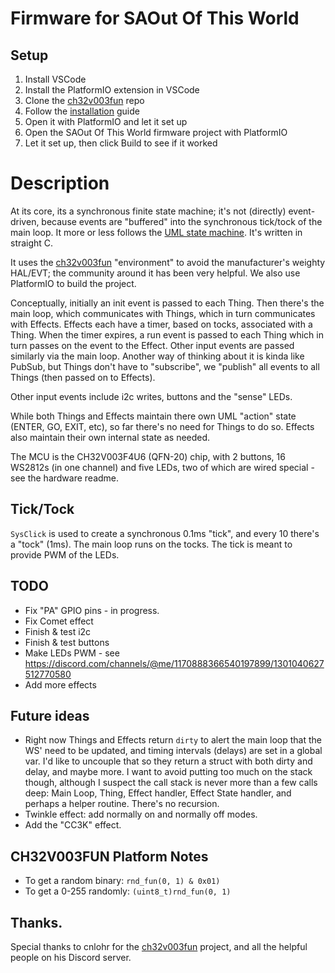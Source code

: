 # Firmware for SAOut Of This World

## Setup
1) Install VSCode
2) Install the PlatformIO extension in VSCode
3) Clone the [ch32v003fun](https://github.com/cnlohr/ch32v003fun) repo
4) Follow the [installation](https://github.com/cnlohr/ch32v003fun/wiki/Installation) guide
5) Open it with PlatformIO and let it set up
6) Open the SAOut Of This World firmware project with PlatformIO
7) Let it set up, then click Build to see if it worked

# Description

At its core, its a synchronous finite state machine; it's not (directly) event-driven, because events are "buffered" into the synchronous tick/tock of the main loop. It more or less follows the [UML state machine](https://en.wikipedia.org/wiki/UML_state_machine). It's written in straight C.

It uses the [ch32v003fun](https://github.com/cnlohr/ch32v003fun) "environment" to avoid the manufacturer's weighty HAL/EVT; the community around it has been very helpful. We also use PlatformIO to build the project.

Conceptually, initially an init event is passed to each Thing. Then there's the main loop, which communicates with Things, which in turn communicates with Effects. Effects each have a timer, based on tocks, associated with a Thing. When the timer expires, a run event is passed to each Thing which in turn passes on the event to the Effect. Other input events are passed similarly via the main loop. Another way of thinking about it is kinda like PubSub, but Things don't have to "subscribe", we "publish" all events to all Things (then passed on to Effects).

Other input events include i2c writes, buttons and the "sense" LEDs.

While both Things and Effects maintain there own UML "action" state (ENTER, GO, EXIT, etc), so far there's no need for Things to do so. Effects also maintain their own internal state as needed.

The MCU is the CH32V003F4U6 (QFN-20) chip, with 2 buttons, 16 WS2812s (in one channel) and five LEDs, two of which are wired special - see the hardware readme.

## Tick/Tock
`SysClick` is used to create a synchronous 0.1ms "tick", and every 10 there's a "tock" (1ms). The main loop runs on the tocks. The tick is meant to provide PWM of the LEDs.


## TODO

* Fix "PA" GPIO pins - in progress.
* Fix Comet effect
* Finish & test i2c
* Finish & test buttons
* Make LEDs PWM - see https://discord.com/channels/@me/1170888366540197899/1301040627512770580 
* Add more effects

## Future ideas

* Right now Things and Effects return `dirty` to alert the main loop that the WS' need to be updated, and timing intervals (delays) are set in a global var. I'd like to uncouple that so they return a struct with both dirty and delay, and maybe more. I want to avoid putting too much on the stack though, although I suspect the call stack is never more than a few calls deep: Main Loop, Thing, Effect handler, Effect State handler, and perhaps a helper routine. There's no recursion.
* Twinkle effect: add normally on and normally off modes.
* Add the "CC3K" effect.

## CH32V003FUN Platform Notes

* To get a random binary: `rnd_fun(0, 1) & 0x01)`
* To get a 0-255 randomly: `(uint8_t)rnd_fun(0, 1)`

## Thanks.
Special thanks to cnlohr for the [ch32v003fun](https://github.com/cnlohr/ch32v003fun) project,
and all the helpful people on his Discord server.

